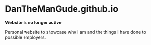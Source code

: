 # DanTheManGude.github.io
**Website is no longer active**

Personal website to showcase who I am and the things I have done to possible employers.
